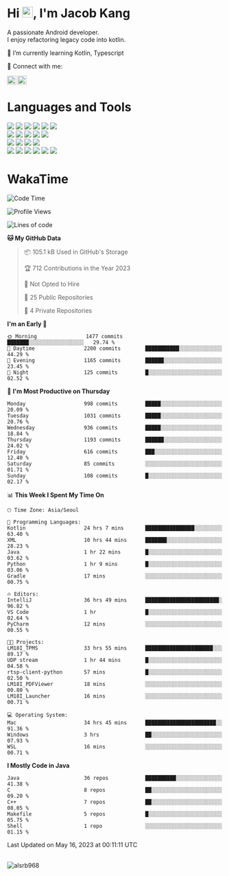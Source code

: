# Hi <img src="https://media.giphy.com/media/hvRJCLFzcasrR4ia7z/giphy.gif" width="25px">, I'm Jacob Kang
A passionate Android developer.
</br>
I enjoy refactoring legacy code into kotlin.

🌱 I’m currently learning Kotlin, Typescript

🤝 Connect with me:

<a href="https://www.linkedin.com/in/minkyu-kang-b7477b1b2/"><img align="left" src="https://raw.githubusercontent.com/yushi1007/yushi1007/main/images/linkedin.svg" alt="Minkyu Kang | LinkedIn" width="21px"/></a>
<a href="https://www.instagram.com/_jacob_kang/"><img align="left" src="https://raw.githubusercontent.com/yushi1007/yushi1007/main/images/instagram.svg" alt="Jacob Kang | Instagram" width="21px"/></a>

</br>

# Languages and Tools

<div align="left">
<img src="https://img.shields.io/badge/java-007396?logo=java&logoColor=white"/>
<img src="https://img.shields.io/badge/kotlin-7F52FF?logo=kotlin&logoColor=white"/>
<img src="https://img.shields.io/badge/python-3776AB?logo=python&logoColor=white"/>
<img src="https://img.shields.io/badge/bash shell-4EAA25?logo=gnubash&logoColor=white"/>
<img src="https://img.shields.io/badge/c-A8B9CC?logo=c&logoColor=white"/>
<img src="https://img.shields.io/badge/c++-00599C?logo=c%2b%2b&logoColor=white"/>
</div>
<div align="left">
<img src="https://img.shields.io/badge/git-F05032?logo=git&logoColor=white"/>
<img src="https://img.shields.io/badge/github-181717?logo=github&logoColor=white"/>
<img src="https://img.shields.io/badge/mysql-4479A1?logo=mysql&logoColor=white"/>
<img src="https://img.shields.io/badge/sqlite-003B57?logo=sqlite&logoColor=white"/>
<img src="https://img.shields.io/badge/amazon AWS-232F3E?logo=amazonaws&logoColor=white"/>
</div>
<div align="left">
<img src="https://img.shields.io/badge/android-3DDC84?logo=android&logoColor=white"/>
<img src="https://img.shields.io/badge/linux-FCC624?logo=linux&logoColor=white"/>
<img src="https://img.shields.io/badge/flask-000000?logo=flask&logoColor=white"/>
<img src="https://img.shields.io/badge/arduino-00979D?logo=arduino&logoColor=white"/>
</div>
<div align="left">
<img src="https://img.shields.io/badge/slack-4A154B?logo=slack&logoColor=white"/>
<img src="https://img.shields.io/badge/notion-000000?logo=notion&logoColor=white"/>
<img src="https://img.shields.io/badge/jira-0052CC?logo=jira&logoColor=white"/>
<img src="https://img.shields.io/badge/postman-FF6C37?logo=postman&logoColor=white"/>
<img src="https://img.shields.io/badge/intellij-000000?logo=intellijidea&logoColor=white"/>
<img src="https://img.shields.io/badge/pycharm-000000?logo=pycharm&logoColor=white"/>
</div>

# WakaTime

<!--START_SECTION:waka-->
![Code Time](http://img.shields.io/badge/Code%20Time-2%2C500%20hrs%2053%20mins-blue)

![Profile Views](http://img.shields.io/badge/Profile%20Views-1-blue)

![Lines of code](https://img.shields.io/badge/From%20Hello%20World%20I%27ve%20Written-2.2%20million%20lines%20of%20code-blue)

**🐱 My GitHub Data** 

> 📦 105.1 kB Used in GitHub's Storage 
 > 
> 🏆 712 Contributions in the Year 2023
 > 
> 🚫 Not Opted to Hire
 > 
> 📜 25 Public Repositories 
 > 
> 🔑 4 Private Repositories 
 > 
**I'm an Early 🐤** 

```text
🌞 Morning                1477 commits        ███████░░░░░░░░░░░░░░░░░░   29.74 % 
🌆 Daytime                2200 commits        ███████████░░░░░░░░░░░░░░   44.29 % 
🌃 Evening                1165 commits        ██████░░░░░░░░░░░░░░░░░░░   23.45 % 
🌙 Night                  125 commits         █░░░░░░░░░░░░░░░░░░░░░░░░   02.52 % 
```
📅 **I'm Most Productive on Thursday** 

```text
Monday                   998 commits         █████░░░░░░░░░░░░░░░░░░░░   20.09 % 
Tuesday                  1031 commits        █████░░░░░░░░░░░░░░░░░░░░   20.76 % 
Wednesday                936 commits         █████░░░░░░░░░░░░░░░░░░░░   18.84 % 
Thursday                 1193 commits        ██████░░░░░░░░░░░░░░░░░░░   24.02 % 
Friday                   616 commits         ███░░░░░░░░░░░░░░░░░░░░░░   12.40 % 
Saturday                 85 commits          ░░░░░░░░░░░░░░░░░░░░░░░░░   01.71 % 
Sunday                   108 commits         █░░░░░░░░░░░░░░░░░░░░░░░░   02.17 % 
```


📊 **This Week I Spent My Time On** 

```text
🕑︎ Time Zone: Asia/Seoul

💬 Programming Languages: 
Kotlin                   24 hrs 7 mins       ████████████████░░░░░░░░░   63.40 % 
XML                      10 hrs 44 mins      ███████░░░░░░░░░░░░░░░░░░   28.23 % 
Java                     1 hr 22 mins        █░░░░░░░░░░░░░░░░░░░░░░░░   03.62 % 
Python                   1 hr 9 mins         █░░░░░░░░░░░░░░░░░░░░░░░░   03.06 % 
Gradle                   17 mins             ░░░░░░░░░░░░░░░░░░░░░░░░░   00.75 % 

🔥 Editors: 
IntelliJ                 36 hrs 49 mins      ████████████████████████░   96.82 % 
VS Code                  1 hr                █░░░░░░░░░░░░░░░░░░░░░░░░   02.64 % 
PyCharm                  12 mins             ░░░░░░░░░░░░░░░░░░░░░░░░░   00.55 % 

🐱‍💻 Projects: 
LM18I_TPMS               33 hrs 55 mins      ██████████████████████░░░   89.17 % 
UDP stream               1 hr 44 mins        █░░░░░░░░░░░░░░░░░░░░░░░░   04.58 % 
rtsp-client-python       57 mins             █░░░░░░░░░░░░░░░░░░░░░░░░   02.50 % 
LM18I_PDFViewer          18 mins             ░░░░░░░░░░░░░░░░░░░░░░░░░   00.80 % 
LM18I_Launcher           16 mins             ░░░░░░░░░░░░░░░░░░░░░░░░░   00.71 % 

💻 Operating System: 
Mac                      34 hrs 45 mins      ███████████████████████░░   91.36 % 
Windows                  3 hrs               ██░░░░░░░░░░░░░░░░░░░░░░░   07.93 % 
WSL                      16 mins             ░░░░░░░░░░░░░░░░░░░░░░░░░   00.71 % 
```

**I Mostly Code in Java** 

```text
Java                     36 repos            ██████████░░░░░░░░░░░░░░░   41.38 % 
C                        8 repos             ██░░░░░░░░░░░░░░░░░░░░░░░   09.20 % 
C++                      7 repos             ██░░░░░░░░░░░░░░░░░░░░░░░   08.05 % 
Makefile                 5 repos             █░░░░░░░░░░░░░░░░░░░░░░░░   05.75 % 
Shell                    1 repo              ░░░░░░░░░░░░░░░░░░░░░░░░░   01.15 % 
```




 Last Updated on May 16, 2023 at 00:11:11 UTC
<!--END_SECTION:waka-->

</br>

<div align="left">
<img align="left" src="https://github-readme-stats.vercel.app/api/top-langs?username=alsrb968&show_icons=true&locale=en&layout=compact&theme=dark" alt="alsrb968" />
</div>
